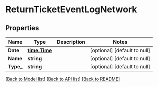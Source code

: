 # ReturnTicketEventLogNetwork

## Properties
Name | Type | Description | Notes
------------ | ------------- | ------------- | -------------
**Date** | [**time.Time**](time.Time.md) |  | [optional] [default to null]
**Name** | **string** |  | [optional] [default to null]
**Type_** | **string** |  | [optional] [default to null]

[[Back to Model list]](../README.md#documentation-for-models) [[Back to API list]](../README.md#documentation-for-api-endpoints) [[Back to README]](../README.md)

